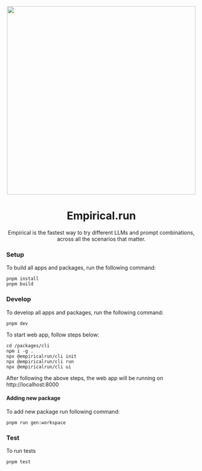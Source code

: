 <div align="center">
<img src="https://www.empirical.run/images/og/default_og_image.png" width="500">

# Empirical.run
<!-- section for badges -->
Empirical is the fastest way to try different LLMs and prompt combinations, across all the scenarios that matter.
</div>

### Setup

To build all apps and packages, run the following command:

```
pnpm install
pnpm build
```

### Develop

To develop all apps and packages, run the following command:

```
pnpm dev
```
To start web app, follow steps below:
```
cd /packages/cli
npm i -g .
npx @empiricalrun/cli init
npx @empiricalrun/cli run
npx @empiricalrun/cli ui
```
After following the above steps, the web app will be running on http://localhost:8000

#### Adding new package
To add new package run following command:

```
pnpm run gen:workspace
```

### Test

To run tests

```
pnpm test
```
